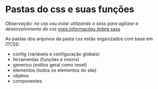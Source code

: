 # Pastas do css e suas funções
_Observação: no css vou estar utilizando o sass para agilizar a desenvolvimento do css_
[mais informações dobre sass](https://sass-lang.com)


As pastas dos arquivos da pasta css estão organizados com base em ITCSS:
- config (variáveis e configuração globais)
- ferramentas (funções e mixins)
- generico (estilos geral como reset)
- elementos (todos os elementos do site)
- objetos 
- componentes 


